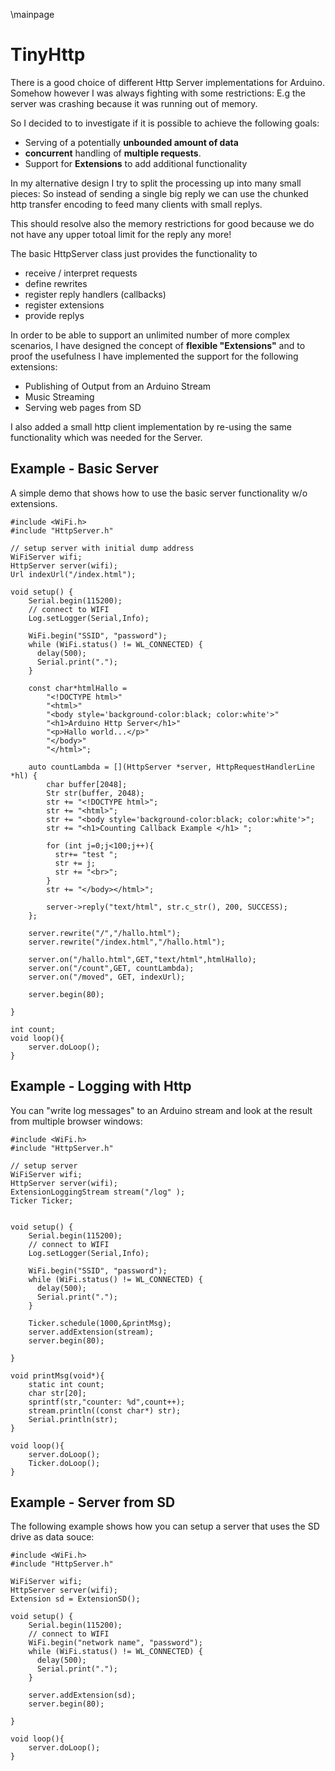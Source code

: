 \mainpage
# TinyHttp

There is a good choice of different Http Server implementations for Arduino. Somehow however I was always fighting with some restrictions: E.g the server was crashing because it was running out of memory.

So I decided to to investigate if it is possible to achieve the following goals:

- Serving of a potentially __unbounded amount of data__ 
- __concurrent__ handling of __multiple requests__.
- Support for __Extensions__ to add additional functionality

In my alternative design I try to split the processing up into many small pieces: So instead of sending a single big reply we can use the chunked http transfer encoding to feed many clients with small replys.  

This should resolve also the memory restrictions for good because we do not have any upper totoal limit for the reply any more! 

The basic HttpServer class just provides the functionality to

- receive / interpret requests
- define rewrites
- register reply handlers (callbacks)
- register extensions
- provide replys 

In order to be able to support an unlimited number of more complex scenarios, I have designed the concept of __flexible "Extensions"__ and to proof the usefulness I have implemented the support for the following extensions:

- Publishing of Output from an Arduino Stream 
- Music Streaming
- Serving web pages from SD

I also added a small http client implementation by re-using the same functionality which was needed for the Server.

## Example - Basic Server

A simple demo that shows how to use the basic server functionality w/o extensions.

```
#include <WiFi.h>
#include "HttpServer.h"

// setup server with initial dump address
WiFiServer wifi;
HttpServer server(wifi);
Url indexUrl("/index.html");

void setup() {
    Serial.begin(115200);
    // connect to WIFI
    Log.setLogger(Serial,Info);

    WiFi.begin("SSID", "password");
    while (WiFi.status() != WL_CONNECTED) {        
      delay(500);
      Serial.print(".");
    }

    const char*htmlHallo = 
        "<!DOCTYPE html>"
        "<html>"
        "<body style='background-color:black; color:white'>"
        "<h1>Arduino Http Server</h1>"
        "<p>Hallo world...</p>"
        "</body>"
        "</html>";

    auto countLambda = [](HttpServer *server, HttpRequestHandlerLine *hl) { 
        char buffer[2048];
        Str str(buffer, 2048);
        str += "<!DOCTYPE html>";
        str += "<html>";
        str += "<body style='background-color:black; color:white'>";
        str += "<h1>Counting Callback Example </h1> ";
        
        for (int j=0;j<100;j++){
          str+= "test ";
          str += j;
          str += "<br>";
        }
        str += "</body></html>";
        
        server->reply("text/html", str.c_str(), 200, SUCCESS);
    };

    server.rewrite("/","/hallo.html");
    server.rewrite("/index.html","/hallo.html");

    server.on("/hallo.html",GET,"text/html",htmlHallo);
    server.on("/count",GET, countLambda);
    server.on("/moved", GET, indexUrl);

    server.begin(80);
    
}

int count;
void loop(){
    server.doLoop();
}
```

## Example - Logging with Http 

You can "write log messages" to an Arduino stream and look at the result from multiple browser windows: 

```
#include <WiFi.h>
#include "HttpServer.h"

// setup server 
WiFiServer wifi;
HttpServer server(wifi);
ExtensionLoggingStream stream("/log" );
Ticker Ticker;


void setup() {
    Serial.begin(115200);
    // connect to WIFI
    Log.setLogger(Serial,Info);

    WiFi.begin("SSID", "password");
    while (WiFi.status() != WL_CONNECTED) {        
      delay(500);
      Serial.print(".");
    }

    Ticker.schedule(1000,&printMsg);
    server.addExtension(stream);
    server.begin(80);
    
}

void printMsg(void*){
    static int count;
    char str[20];
    sprintf(str,"counter: %d",count++);
    stream.println((const char*) str);
    Serial.println(str);
}

void loop(){
    server.doLoop();
    Ticker.doLoop();
}

```
## Example - Server from SD

The following  example shows how you can setup a server that uses the SD drive as data souce:

```
#include <WiFi.h>
#include "HttpServer.h"

WiFiServer wifi;
HttpServer server(wifi);
Extension sd = ExtensionSD();

void setup() {
    Serial.begin(115200);
    // connect to WIFI
    WiFi.begin("network name", "password");
    while (WiFi.status() != WL_CONNECTED) {        
      delay(500);
      Serial.print(".");
    }

    server.addExtension(sd);
    server.begin(80);
    
}

void loop(){
    server.doLoop();
}
```